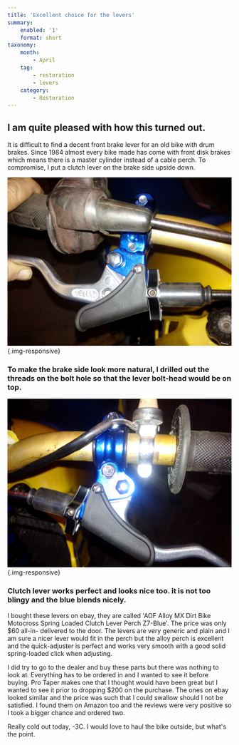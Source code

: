 ```yaml
---
title: 'Excellent choice for the levers'
summary:
    enabled: '1'
    format: short
taxonomy:
    month:
        - April
    tag:
        - restoration
        - levers
    category:
        - Restoration
---
```


## I am quite pleased with how this turned out.

It is difficult to find a decent front brake lever for an old bike with drum brakes. Since 1984 almost every bike made has come with front disk brakes which means there is a master cylinder instead of a cable perch. To compromise, I put a clutch lever on the brake side upside down.  

![upside down lever and perch](IMG_20160409_121221.jpg?cropResize=800,600){.img-responsive}

### To make the brake side look more natural, I drilled out the threads on the bolt hole so that the lever bolt-head would be on top.

![Clutch lever](IMG_20160409_121254.jpg?cropResize=800,600){.img-responsive}

### Clutch lever works perfect and looks nice too. it is not too blingy and the blue blends nicely.

I bought these levers on ebay, they are called 'AOF Alloy MX Dirt Bike Motocross Spring Loaded Clutch Lever Perch Z7-Blue'. The price was only $60 all-in- delivered to the door. The levers are very generic and plain and I am sure a nicer lever would fit in the perch but the alloy perch is excellent and the quick-adjuster is perfect and works very smooth with a good solid spring-loaded click when adjusting.  

I did try to go to the dealer and buy these parts but there was nothing to look at. Everything has to be ordered in and I wanted to see it before buying. Pro Taper makes one that I thought would have been great but I wanted to see it prior to dropping $200 on the purchase. The ones on ebay looked similar and the price was such that I could swallow should I not be satisfied. I found them on Amazon too and the reviews were very positive so I took a bigger chance and ordered two.

Really cold out today, -3C. I would love to haul the bike outside, but what's the point.